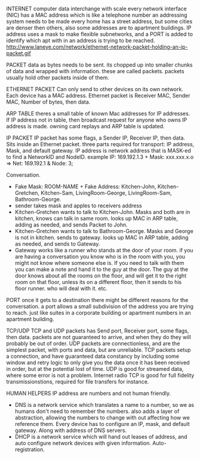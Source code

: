 INTERNET
computer data interchange with scale
every network interface (NIC) has a MAC address which is like a telephone number
an addressing system needs to be made
every home has a street address, but some cities are denser then others, also some addresses are to apartment buildings.
IP address uses a mask to make flexible subnetworks, and a PORT is added to identify which apt with in an address is trying to be reached.
http://www.laneye.com/network/ethernet-network-packet-holding-an-ip-packet.gif


PACKET
data as bytes needs to be sent. its chopped up into smaller chunks of data and wrapped with information. these are called packets.
packets usually hold other packets inside of them. 


ETHERNET PACKET
Can only send to other devices on its own network. Each device has a MAC address.
Ethernet packet is Receiver MAC, Sender MAC, Number of bytes, then data.


ARP TABLE
theres a small table of known Mac addresses for IP addresses. If IP address not in table, then broadcast request for anyone who owns IP address is made. owning card replays and ARP table is updated.


IP PACKET
IP packet has some flags, a Sender IP, Receiver IP, then data. Sits inside an Ethernet packet.
three parts required for transport: IP address, Mask, and default gateway.
IP address is network address that is MASK-ed to find a NetworkID and NodeID.
example IP: 169.192.1.3 + Mask: xxx.xxx.x.o => Net: 169.192.1 & Node: 3;

Conversation.
- Fake Mask: ROOM-NAME + Fake Address: Kitchen-John, Kitchen-Gretchen, Kitchen-Sam, LivingRoom-George, LivingRoom-Sam, Bathroom-George.
- sender takes mask and apples to receivers address
- Kitchen-Gretchen wants to talk to Kitchen-John.  Masks and both are in kitchen, knows can talk in same room. looks up MAC in ARP table, adding as needed, and sends Packet to John.
- Kitchen-Gretchen wants to talk to Bathroom-George. Masks and George is not in kitchen. sends to gateway. looks up MAC in ARP table, adding as needed, and sends to Gateway.
- Gateway works like a runner who stands at the door of your room. if you are having a conversation you know who is in the room with you, you might not know where someone else is. If you need to talk with them you can make a note and hand it to the guy at the door.  The guy at the door knows about all the rooms on the floor, and will get it to the right room on that floor, unless its on a different floor, then it sends to his floor runner. who will deal with it. etc.


PORT
once it gets to a destination there might be different reasons for the conversation. a port allows a small subdivision of the address you are trying to reach. just like suites in a corporate building or apartment numbers in an apartment building.


TCP/UDP
TCP and UDP packets has Send port, Receiver port, some flags, then data.
packets are not guaranteed to arrive, and when they do they will probably be out of order. UDP packets are connectionless, and are the simplest packet, with ports and data, but are unreliable. TCP packets setup a connection, and have guaranteed data constancy by including some window and retry logic to only give you the data once it has been received in order, but at the potential lost of time.
UDP is good for streamed data, where some error is not a problem. Internet radio
TCP is good for full fidelity transmissionstions, required for file transfers for instance.



HUMAN HELPERS
IP address are numbers and not human friendly.
- DNS is a network service which translates a name to a number, so we as humans don't need to remember the numbers. also adds a layer of abstraction, allowing the numbers to change with out affecting how we reference them.
Every device has to configure an IP, mask, and default gateway. Along with address of DNS servers.
- DHCP is a network service which will hand out leases of address, and auto configure network devices with given information. Auto-registration. 


